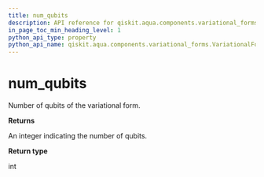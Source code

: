 ```yaml
---
title: num_qubits
description: API reference for qiskit.aqua.components.variational_forms.VariationalForm.num_qubits
in_page_toc_min_heading_level: 1
python_api_type: property
python_api_name: qiskit.aqua.components.variational_forms.VariationalForm.num_qubits
---
```


# num\_qubits

Number of qubits of the variational form.

**Returns**

An integer indicating the number of qubits.

**Return type**

int

